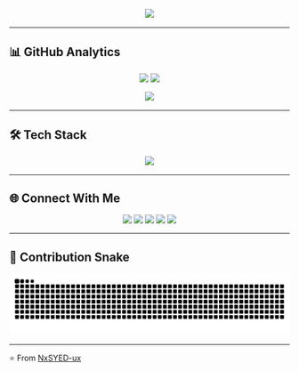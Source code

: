 <!-- Typing SVG -->
<p align="center">
  <img src="https://readme-typing-svg.herokuapp.com?size=22&duration=3000&color=FF5733&center=true&vCenter=true&lines=Hi+%F0%9F%91%8B%2C+I'm+Syed+Muhammad+Ibrahim;MERN+Stack+Developer+%F0%9F%92%BB;Laravel+Developer+⚡;Always+Learning+New+Things+🚀" />
</p>

---

## 📊 GitHub Analytics
<p align="center">
  <img src="https://github-readme-stats.vercel.app/api?username=NxSYED-ux&show_icons=true&theme=tokyonight" height="165"/>
  <img src="https://github-readme-streak-stats.herokuapp.com?user=NxSYED-ux&theme=tokyonight" height="165"/>
</p>

<p align="center">
  <img src="https://github-readme-stats.vercel.app/api/top-langs/?username=NxSYED-ux&layout=compact&theme=tokyonight"/>
</p>

---

## 🛠 Tech Stack
<p align="center">
  <img src="https://skillicons.dev/icons?i=js,ts,react,nodejs,express,mongodb,php,laravel,mysql,html,css,tailwind,git,github,vscode" />
</p>

---

## 🌐 Connect With Me
<p align="center">
  <a href="https://instagram.com/syed_7_2_9" target="_blank"><img src="https://img.shields.io/badge/Instagram-%23E4405F.svg?&style=for-the-badge&logo=instagram&logoColor=white" /></a>
  <a href="https://facebook.com/syed.ibrahim.717159" target="_blank"><img src="https://img.shields.io/badge/Facebook-%231877F2.svg?&style=for-the-badge&logo=facebook&logoColor=white" /></a>
  <a href="mailto:syedmu729@gmail.com" target="_blank"><img src="https://img.shields.io/badge/Gmail-D14836?style=for-the-badge&logo=gmail&logoColor=white" /></a>
  <a href="https://linkedin.com/in/syed-muhammad-ibrahim-741279251" target="_blank"><img src="https://img.shields.io/badge/LinkedIn-%230077B5.svg?&style=for-the-badge&logo=linkedin&logoColor=white" /></a>
  <a href="https://github.com/NxSYED-ux" target="_blank"><img src="https://img.shields.io/badge/GitHub-181717?style=for-the-badge&logo=github&logoColor=white" /></a>
</p>

---

## 🐍 Contribution Snake
<p align="center">
  <img src="https://raw.githubusercontent.com/NxSYED-ux/NxSYED-ux/main/github-contribution-grid-snake.svg" />
</p>


---

⭐ From [NxSYED-ux](https://github.com/NxSYED-ux)
